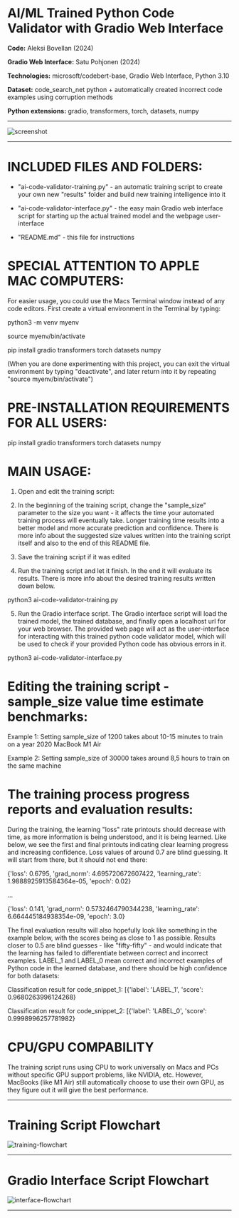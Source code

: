 # AI/ML Trained Python Code Validator with Gradio Web Interface

**Code:** Aleksi Bovellan (2024)

**Gradio Web Interface:** Satu Pohjonen (2024)

**Technologies:** microsoft/codebert-base, Gradio Web Interface, Python 3.10

**Dataset:** code_search_net python + automatically created incorrect code examples using corruption methods

**Python extensions:** gradio, transformers, torch, datasets, numpy

---

![screenshot](https://github.com/user-attachments/assets/ca7725c8-0ad3-49dd-8687-5af8c8207cdf)

---


# INCLUDED FILES AND FOLDERS:

- "ai-code-validator-training.py" - an automatic training script to create your own new "results" folder and build new training intelligence into it

- "ai-code-validator-interface.py" - the easy main Gradio web interface script for starting up the actual trained model and the webpage user-interface

- "README.md" - this file for instructions


# SPECIAL ATTENTION TO APPLE MAC COMPUTERS:

For easier usage, you could use the Macs Terminal window instead of any code editors. First create a virtual environment in the Terminal by typing:

python3 -m venv myenv

source myenv/bin/activate

pip install gradio transformers torch datasets numpy


(When you are done experimenting with this project, you can exit the virtual environment by typing "deactivate", and later return into it by repeating "source myenv/bin/activate")


# PRE-INSTALLATION REQUIREMENTS FOR ALL USERS:

pip install gradio transformers torch datasets numpy


# MAIN USAGE:

1) Open and edit the training script:

2) In the beginning of the training script, change the "sample_size" parameter to the size you want - it affects the time your automated training process will eventually take. Longer training time results into a better model and more accurate prediction and confidence. There is more info about the suggested size values written into the training script itself and also to the end of this README file.

3) Save the training script if it was edited

4) Run the training script and let it finish. In the end it will evaluate its results. There is more info about the desired training results written down below.

python3 ai-code-validator-training.py


5) Run the Gradio interface script. The Gradio interface script will load the trained model, the trained database, and finally open a localhost url for your web browser. The provided web page will act as the user-interface for interacting with this trained python code validator model, which will be used to check if your provided Python code has obvious errors in it.

python3 ai-code-validator-interface.py


# Editing the training script - sample_size value time estimate benchmarks:

Example 1: Setting sample_size of 1200 takes about 10-15 minutes to train on a year 2020 MacBook M1 Air

Example 2: Setting sample_size of 30000 takes around 8,5 hours to train on the same machine


# The training process progress reports and evaluation results:

During the training, the learning "loss" rate printouts should decrease with time, as more information is being understood, and it is being learned. Like below, we see the first and final printouts indicating clear learning progress and increasing confidence. Loss values of around 0.7 are blind guessing. It will start from there, but it should not end there:

{'loss': 0.6795, 'grad_norm': 4.695720672607422, 'learning_rate': 1.9888925913584364e-05, 'epoch': 0.02}

...

{'loss': 0.141, 'grad_norm': 0.5732464790344238, 'learning_rate': 6.664445184938354e-09, 'epoch': 3.0} 

The final evaluation results will also hopefully look like something in the example below, with the scores being as close to 1 as possible. Results closer to 0.5 are blind guesses - like "fifty-fifty" - and would indicate that the learning has failed to differentiate between correct and incorrect examples.
LABEL_1 and LABEL_0 mean correct and incorrect examples of Python code in the learned database, and there should be high confidence for both datasets:

Classification result for code_snippet_1: [{'label': 'LABEL_1', 'score': 0.9680263996124268}

Classification result for code_snippet_2: [{'label': 'LABEL_0', 'score': 0.9998996257781982}


# CPU/GPU COMPABILITY

The training script runs using CPU to work universally on Macs and PCs without specific GPU support problems, like NVIDIA, etc. However, MacBooks (like M1 Air) still automatically choose to use their own GPU, as they figure out it will give the best performance.

---

# Training Script Flowchart

![training-flowchart](https://github.com/user-attachments/assets/1a2bd6c7-fb15-4698-8634-0b65280dad9b)

---

# Gradio Interface Script Flowchart

![interface-flowchart](https://github.com/user-attachments/assets/4c81e1ae-4ad6-4490-984f-5da9030a3502)

---
